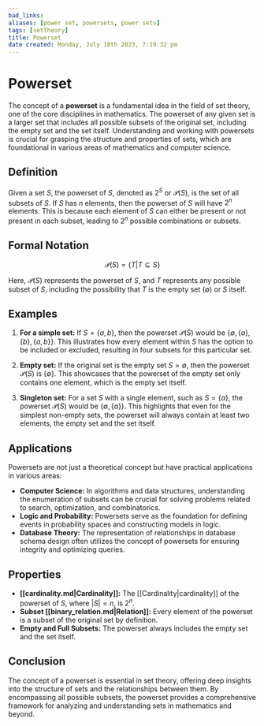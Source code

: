 ```yaml
---
bad_links: 
aliases: [power set, powersets, power sets]
tags: [settheory]
title: Powerset
date created: Monday, July 10th 2023, 7:19:32 pm
---
```

# Powerset

The concept of a **powerset** is a fundamental idea in the field of set theory, one of the core disciplines in mathematics. The powerset of any given set is a larger set that includes all possible subsets of the original set, including the empty set and the set itself. Understanding and working with powersets is crucial for grasping the structure and properties of sets, which are foundational in various areas of mathematics and computer science.

## Definition

Given a set $S$, the powerset of $S$, denoted as $2^S$ or $\mathcal{P}(S)$, is the set of all subsets of $S$. If $S$ has $n$ elements, then the powerset of $S$ will have $2^n$ elements. This is because each element of $S$ can either be present or not present in each subset, leading to $2^n$ possible combinations or subsets.

## Formal Notation

$$\mathcal{P}(S) = \{T | T \subseteq S\}$$

Here, $\mathcal{P}(S)$ represents the powerset of $S$, and $T$ represents any possible subset of $S$, including the possibility that $T$ is the empty set ($\emptyset$) or $S$ itself.

## Examples

1. **For a simple set:** If $S = \{a, b\}$, then the powerset $\mathcal{P}(S)$ would be $\{\emptyset, \{a\}, \{b\}, \{a, b\}\}$. This illustrates how every element within $S$ has the option to be included or excluded, resulting in four subsets for this particular set.

2. **Empty set:** If the original set is the empty set $S = \emptyset$, then the powerset $\mathcal{P}(S)$ is $\{\emptyset\}$. This showcases that the powerset of the empty set only contains one element, which is the empty set itself.

3. **Singleton set:** For a set $S$ with a single element, such as $S = \{a\}$, the powerset $\mathcal{P}(S)$ would be $\{\emptyset, \{a\}\}$. This highlights that even for the simplest non-empty sets, the powerset will always contain at least two elements, the empty set and the set itself.

## Applications

Powersets are not just a theoretical concept but have practical applications in various areas:

- **Computer Science:** In algorithms and data structures, understanding the enumeration of subsets can be crucial for solving problems related to search, optimization, and combinatorics.
- **Logic and Probability:** Powersets serve as the foundation for defining events in probability spaces and constructing models in logic.
- **Database Theory:** The representation of relationships in database schema design often utilizes the concept of powersets for ensuring integrity and optimizing queries.

## Properties

- **[[cardinality.md|Cardinality]]:** The [[Cardinality|cardinality]] of the powerset of $S$, where $|S| = n$, is $2^n$.
- **Subset [[binary_relation.md|Relation]]:** Every element of the powerset is a subset of the original set by definition.
- **Empty and Full Subsets:** The powerset always includes the empty set and the set itself.

## Conclusion

The concept of a powerset is essential in set theory, offering deep insights into the structure of sets and the relationships between them. By encompassing all possible subsets, the powerset provides a comprehensive framework for analyzing and understanding sets in mathematics and beyond.